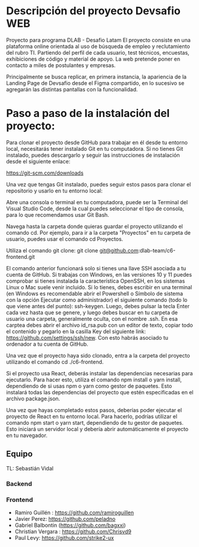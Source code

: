 # Descripción del proyecto Devsafio WEB

Proyecto para programa DLAB - Desafio Latam
El proyecto consiste en una plataforma online orientada al uso de búsqueda de empleo y reclutamiento del rubro TI. Partiendo del perfil de cada usuario, test técnicos, encuestas, exhibiciones de código y material de apoyo. La web pretende poner en contacto a miles de postulantes y empresas.

Principalmente se busca replicar, en primera instancia, la apariencia de la Landing Page de Devsafio desde el Figma compartido, en lo sucesivo se agregarán las distintas pantallas con la funcionalidad.


# Paso a paso de la instalación del proyecto:

Para clonar el proyecto desde GitHub para trabajar en él desde tu entorno local, necesitarás tener instalado Git en tu computadora. Si no tienes Git instalado, puedes descargarlo y seguir las instrucciones de instalación desde el siguiente enlace:

https://git-scm.com/downloads

Una vez que tengas Git instalado, puedes seguir estos pasos para clonar el repositorio y usarlo en tu entorno local:

Abre una consola o terminal en tu computadora, puede ser la Terminal del Visual Studio Code, desde la cual puedes seleccionar el tipo de consola, para lo que recomendamos usar Git Bash.

Navega hasta la carpeta donde quieras guardar el proyecto utilizando el comando cd. Por ejemplo, para ir a la carpeta "Proyectos" en tu carpeta de usuario, puedes usar el comando cd Proyectos.

Utiliza el comando git clone: git clone git@github.com:dlab-team/c6-frontend.git

El comando anterior funcionará solo si tienes una llave SSH asociada a tu cuenta de GitHub. Si trabajas con Windows, en las versiones 10 y 11 puedes comprobar si tienes instalada la característica OpenSSH, en los sistemas Linux o Mac suele venir incluido. Si lo tienes, debes escribir en una terminal (en Windows es recomendable abrir el Powershell o Símbolo de sistema con la opción Ejecutar como administrador) el siguiente comando (todo lo que viene antes del punto): ssh-keygen. Luego, debes pulsar la tecla Enter cada vez hasta que se genere, y luego debes buscar en tu carpeta de usuario una carpeta, generalmente oculta, con el nombre .ssh. En esa carptea debes abrir el archivo id_rsa.pub con un editor de texto, copiar todo el contenido y pegarlo en la casilla Key del siguiente link: https://github.com/settings/ssh/new. Con esto habrás asociado tu ordenador a tu cuenta de GitHub.

Una vez que el proyecto haya sido clonado, entra a la carpeta del proyecto utilizando el comando cd ./c6-frontend.

Si el proyecto usa React, deberás instalar las dependencias necesarias para ejecutarlo. Para hacer esto, utiliza el comando npm install o yarn install, dependiendo de si usas npm o yarn como gestor de paquetes. Esto instalará todas las dependencias del proyecto que estén especificadas en el archivo package.json.

Una vez que hayas completado estos pasos, deberías poder ejecutar el proyecto de React en tu entorno local. Para hacerlo, podrías utilizar el comando npm start o yarn start, dependiendo de tu gestor de paquetes. Esto iniciará un servidor local y debería abrir automáticamente el proyecto en tu navegador.

## Equipo

TL: Sebastián Vidal

### Backend

### Frontend

- Ramiro Guillén : https://github.com/ramiroguillen
- Javier Perez: https://github.com/peladno
- Gabriel Balbontin (https://github.com/bagxxi)
- Christian Vergara : https://github.com/Chrisvd9
- Paul Levy: https://github.com/strike2-ux

